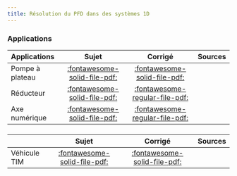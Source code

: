 ```yaml
---
title: Résolution du PFD dans des systèmes 1D 
---
```


### Applications 
 
| Applications | Sujet | Corrigé | Sources  | 
| :-------------- | :---: | :-----: | :------: | 
| Pompe à plateau | [:fontawesome-solid-file-pdf:](http://xpessoles-cpge.fr/pdf/Cy_01_Ch_03_Application_01_Pompe_Sujet.pdf) | [:fontawesome-solid-file-pdf:](http://xpessoles-cpge.fr/pdf/Cy_01_Ch_03_Application_01_Pompe_Corrige.pdf) | 
| Réducteur | [:fontawesome-solid-file-pdf:](http://xpessoles-cpge.fr/pdf/Cy_01_Ch_03_Application_02_Reducteur_Sujet.pdf) | [:fontawesome-regular-file-pdf:](http://xpessoles-cpge.fr/pdf/Cy_01_Ch_03_Application_02_Reducteur_Corrige.pdf) | 
| Axe numérique | [:fontawesome-solid-file-pdf:](http://xpessoles-cpge.fr/pdf/Cy_01_Ch_03_Application_03_AxeNumerique_Sujet.pdf) | [:fontawesome-regular-file-pdf:](http://xpessoles-cpge.fr/pdf/Cy_01_Ch_03_Application_03_AxeNumerique_Corrige.pdf) | 
###  
 
|  | Sujet | Corrigé | Sources  | 
| :-------------- | :---: | :-----: | :------: | 
| Véhicule TIM | [:fontawesome-solid-file-pdf:](http://xpessoles-cpge.fr/pdf/Cy_01_Ch_03_TD_01_TIM_Sujet.pdf) | [:fontawesome-solid-file-pdf:](http://xpessoles-cpge.fr/pdf/Cy_01_Ch_03_TD_01_TIM_Corrige.pdf) | 


